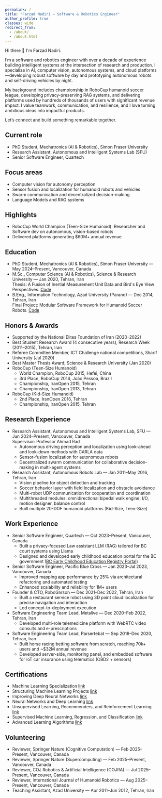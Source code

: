 ```yaml
---
permalink: /
title: "Farzad Nadiri — Software & Robotics Engineer"
author_profile: true
classes: wide
redirect_from:
  - /about/
  - /about.html
---
```


Hi there 👋 I'm Farzad Nadiri.

I’m a software and robotics engineer with over a decade of experience building intelligent systems at the intersection of research and production. I specialize in AI, computer vision, autonomous systems, and cloud platforms—developing robust software by day and prototyping autonomous robots and self-driving vehicles by night.

My background includes championship in RoboCup humanoid soccer league, developing privacy-preserving RAG systems, and delivering platforms used by hundreds of thousands of users with significant revenue impact. I value teamwork, communication, and resilience, and I love turning ambitious ideas into impactful products.

Let’s connect and build something remarkable together.

## Current role

- PhD Student, Mechatronics (AI & Robotics), Simon Fraser University
- Research Assistant, Autonomous and Intelligent Systems Lab (SFU)
- Senior Software Engineer, Quartech

## Focus areas

- Computer vision for autonomy perception
- Sensor fusion and localization for humanoid robots and vehicles
- Swarm communication and decentralized decision-making
- Language Models and RAG systems

## Highlights

- RoboCup World Champion (Teen-Size Humanoid): Researcher and Software dev on autonomous, vision-based robots
- Delivered platforms generating $60M+ annual revenue


## Education

- PhD Student, Mechatronics (AI & Robotics), Simon Fraser University — May 2024–Present, Vancouver, Canada
- M.Sc., Computer Science (AI & Robotics), Science & Research University — Jan 2020, Tehran, Iran  
  Thesis: A Fusion of Inertial Measurement Unit Data and Bird's Eye View Perspectives. [Code](https://github.com/farzadnadiri/AccurateBirdEyeView)
- B.Eng., Information Technology, Azad University (Parand) — Dec 2014, Tehran, Iran  
  Final Project: Modular Software Framework for Humanoid Soccer Robots. [Code](https://github.com/farzadnadiri/HumanoidSoccerRobot)

## Honors & Awards

- Supported by the National Elites Foundation of Iran (2020–2022)
- Best Student Research Award (4 consecutive years), Research Week (2011–2015), Tehran, Iran
- Referee Committee Member, ICT Challenge national competitions, Sharif University (Jul 2020)
- Best Master Thesis Award, Science & Research University (Jan 2020)
- RoboCup (Teen-Size Humanoid)
  - World Champion, RoboCup 2015, Hefei, China
  - 3rd Place, RoboCup 2014, João Pessoa, Brazil
  - Championship, IranOpen 2015, Tehran
  - Championship, IranOpen 2013, Tehran
- RoboCup (Kid-Size Humanoid)
  - 2nd Place, IranOpen 2016, Tehran
  - Championship, IranOpen 2015, Tehran

## Research Experience

- Research Assistant, Autonomous and Intelligent Systems Lab, SFU — Jun 2024–Present, Vancouver, Canada  
  Supervisor: Professor Ahmad Rad
  - Autonomous driving perception and localization using look-ahead and look-down methods with CARLA data
  - Sensor-fusion localization for autonomous robots
  - Decentralized swarm communication for collaborative decision-making in multi-agent systems
- Research Assistant, Autonomous Robots Lab — Jan 2011–May 2016, Tehran, Iran
  - Vision pipeline for object detection and tracking
  - Soccer behavior layer with field localization and obstacle avoidance
  - Multi-robot UDP communication for cooperation and coordination
  - Multithreaded modules: omnidirectional bipedal walk engine, I/O, motion designer, balance control
  - Built multiple 20-DOF humanoid platforms (Kid-Size, Teen-Size)  

## Work Experience

- Senior Software Engineer, Quartech — Oct 2023–Present, Vancouver, Canada
  - Built a privacy-focused Law assistant LLM (RAG) tailored for BC court systems using Llama
  - Designed and developed early childhood education portal for the BC government ([BC Early Childhood Education Registry Portal](https://www.myeceregistry.gov.bc.ca/))
- Senior Software Engineer, Pacific Blue Cross — Jan 2023–Jul 2023, Vancouver, Canada
  - Improved mapping app performance by 25% via architectural refactoring and automated testing
  - Enhanced scalability and reliability for 1M+ users
- Founder & CTO, RoboGarson — Dec 2021–Dec 2022, Tehran, Iran
  - Built a restaurant service robot using 3D point cloud localization for precise navigation and interaction
  - Led concept-to-deployment execution
- Software Engineering Team Lead, Metalive — Dec 2020–Feb 2022, Tehran, Iran
  - Developed multi-role telemedicine platform with WebRTC video consults and e-prescriptions
- Software Engineering Team Lead, Parsertebat — Sep 2018–Dec 2020, Tehran, Iran
  - Built horse racing betting software from scratch, reaching 70k+ users and ~$32M annual revenue
  - Developed server-side, monitoring panel, and embedded software for IoT car insurance using telematics (OBD2 + sensors)

## Certifications

- Machine Learning Specialization [link](https://coursera.org/share/0a31b713130f0f45668cf8692ee5c786)
- Structuring Machine Learning Projects [link](https://coursera.org/share/611bf132c430828ca253cd9326d20e2d)
- Improving Deep Neural Networks [link](https://coursera.org/share/cd6fff206a940286d4c91cbb7d124b86)
- Neural Networks and Deep Learning [link](https://coursera.org/share/c9823dffe232597e18a301cc77259f94)
- Unsupervised Learning, Recommenders, and Reinforcement Learning [link](https://coursera.org/share/abe106fa9d91831501c14443d047922e)
- Supervised Machine Learning, Regression, and Classification [link](https://coursera.org/share/2dfdfa80f779f3a0ef5b43763a6087dc)
- Advanced Learning Algorithms [link](https://coursera.org/share/d22d27147e47722a77b9c263b2dc61d3)

## Volunteering

- Reviewer, Springer Nature (Cognitive Computation) — Feb 2025–Present, Vancouver, Canada
- Reviewer, Springer Nature (Supercomputing) — Feb 2025–Present, Vancouver, Canada
- Reviewer, COJ Robotics & Artificial Intelligence (COJRA) — Jul 2025–Present, Vancouver, Canada
- Reviewer, International Journal of Humanoid Robotics — Aug 2025–Present, Vancouver, Canada
- Teaching Assistant, Azad University — Apr 2011–Jun 2012, Tehran, Iran

